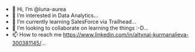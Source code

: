 - 👋 Hi, I’m @luna-aurea
- 👀 I’m interested in Data Analytics...
- 🌱 I’m currently learning  SalesForce via Trailhead...
- 💞️ I’m looking to collaborate on learning the things :-D...
- 📫 How to reach me https://www.linkedin.com/in/altynai-kurmanalieva-300381145/...

<!---
luna-aurea/luna-aurea is a ✨ special ✨ repository because its `README.md` (this file) appears on your GitHub profile.
You can click the Preview link to take a look at your changes.
--->
